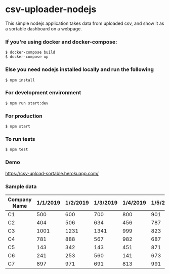 # csv-uploader-nodejs
This simple nodejs application takes data from uploaded csv, and show it as a sortable dashboard on a webpage.

### If you're using docker and docker-compose:
```
$ docker-compose build
$ docker-compose up
```
### Else you need nodejs installed locally and run the following
```
$ npm install
```
### For development environment
```
$ npm run start:dev
```
### For production
```
$ npm start
```
### To run tests
```
$ npm test
```
### Demo
https://csv-upload-sortable.herokuapp.com/

### Sample data

| Company Name | 1/1/2019 | 1/2/2019 | 1/3/2019 | 1/4/2019 | 1/5/2019 | 1/6/2019 | 1/7/2019 |
|---|---|---|---|---|---|---|---|
| C1 | 500 | 600 | 700 | 800 | 901 | 1001 | 999 |
| C2 | 404 | 506 | 634 | 456 | 787 | 235 | 433 |
| C3 | 1001 | 1231 | 1341 | 999 | 823 | 787 | 1321 |
| C4 | 781 | 888 | 567 | 982 | 687 | 452 | 154 |
| C5 | 143 | 342 | 143 | 451 | 871 | 341 | 485 |
| C6 | 241 | 253 | 560 | 141 | 673 | 351 | 361 |
| C7 | 897 | 971 | 691 | 813 | 991 | 941 | 934 |
